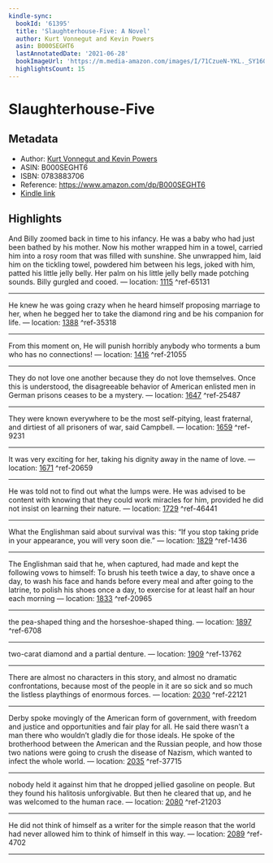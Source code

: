 ```yaml
---
kindle-sync:
  bookId: '61395'
  title: 'Slaughterhouse-Five: A Novel'
  author: Kurt Vonnegut and Kevin Powers
  asin: B000SEGHT6
  lastAnnotatedDate: '2021-06-28'
  bookImageUrl: 'https://m.media-amazon.com/images/I/71CzueN-YKL._SY160.jpg'
  highlightsCount: 15
---
```

# Slaughterhouse-Five
## Metadata
* Author: [Kurt Vonnegut and Kevin Powers](https://www.amazon.com/Kurt-Vonnegut/e/B000APYE16/ref=dp_byline_cont_ebooks_1)
* ASIN: B000SEGHT6
* ISBN: 0783883706
* Reference: https://www.amazon.com/dp/B000SEGHT6
* [Kindle link](kindle://book?action=open&asin=B000SEGHT6)

## Highlights
And Billy zoomed back in time to his infancy. He was a baby who had just been bathed by his mother. Now his mother wrapped him in a towel, carried him into a rosy room that was filled with sunshine. She unwrapped him, laid him on the tickling towel, powdered him between his legs, joked with him, patted his little jelly belly. Her palm on his little jelly belly made potching sounds. Billy gurgled and cooed. — location: [1115](kindle://book?action=open&asin=B000SEGHT6&location=1115) ^ref-65131

---
He knew he was going crazy when he heard himself proposing marriage to her, when he begged her to take the diamond ring and be his companion for life. — location: [1388](kindle://book?action=open&asin=B000SEGHT6&location=1388) ^ref-35318

---
From this moment on, He will punish horribly anybody who torments a bum who has no connections! — location: [1416](kindle://book?action=open&asin=B000SEGHT6&location=1416) ^ref-21055

---
They do not love one another because they do not love themselves. Once this is understood, the disagreeable behavior of American enlisted men in German prisons ceases to be a mystery. — location: [1647](kindle://book?action=open&asin=B000SEGHT6&location=1647) ^ref-25487

---
They were known everywhere to be the most self-pitying, least fraternal, and dirtiest of all prisoners of war, said Campbell. — location: [1659](kindle://book?action=open&asin=B000SEGHT6&location=1659) ^ref-9231

---
It was very exciting for her, taking his dignity away in the name of love. — location: [1671](kindle://book?action=open&asin=B000SEGHT6&location=1671) ^ref-20659

---
He was told not to find out what the lumps were. He was advised to be content with knowing that they could work miracles for him, provided he did not insist on learning their nature. — location: [1729](kindle://book?action=open&asin=B000SEGHT6&location=1729) ^ref-46441

---
What the Englishman said about survival was this: “If you stop taking pride in your appearance, you will very soon die.” — location: [1829](kindle://book?action=open&asin=B000SEGHT6&location=1829) ^ref-1436

---
The Englishman said that he, when captured, had made and kept the following vows to himself: To brush his teeth twice a day, to shave once a day, to wash his face and hands before every meal and after going to the latrine, to polish his shoes once a day, to exercise for at least half an hour each morning — location: [1833](kindle://book?action=open&asin=B000SEGHT6&location=1833) ^ref-20965

---
the pea-shaped thing and the horseshoe-shaped thing. — location: [1897](kindle://book?action=open&asin=B000SEGHT6&location=1897) ^ref-6708

---
two-carat diamond and a partial denture. — location: [1909](kindle://book?action=open&asin=B000SEGHT6&location=1909) ^ref-13762

---
There are almost no characters in this story, and almost no dramatic confrontations, because most of the people in it are so sick and so much the listless playthings of enormous forces. — location: [2030](kindle://book?action=open&asin=B000SEGHT6&location=2030) ^ref-22121

---
Derby spoke movingly of the American form of government, with freedom and justice and opportunities and fair play for all. He said there wasn’t a man there who wouldn’t gladly die for those ideals. He spoke of the brotherhood between the American and the Russian people, and how those two nations were going to crush the disease of Nazism, which wanted to infect the whole world. — location: [2035](kindle://book?action=open&asin=B000SEGHT6&location=2035) ^ref-37715

---
nobody held it against him that he dropped jellied gasoline on people. But they found his halitosis unforgivable. But then he cleared that up, and he was welcomed to the human race. — location: [2080](kindle://book?action=open&asin=B000SEGHT6&location=2080) ^ref-21203

---
He did not think of himself as a writer for the simple reason that the world had never allowed him to think of himself in this way. — location: [2089](kindle://book?action=open&asin=B000SEGHT6&location=2089) ^ref-4702

---

